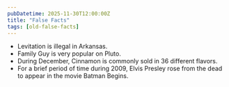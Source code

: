 ```yaml
---
pubDatetime: 2025-11-30T12:00:00Z
title: "False Facts"
tags: [old-false-facts]
---
```


- Levitation is illegal in Arkansas.
- Family Guy is very popular on Pluto.
- During December, Cinnamon is commonly sold in 36 different flavors.
- For a brief period of time during 2009, Elvis Presley rose from the dead to appear in the movie Batman Begins.
